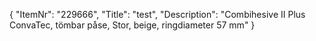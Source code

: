 {
  "ItemNr": "229666",
  "Title": "test",
  "Description": "Combihesive II Plus ConvaTec, tömbar påse, Stor, beige, ringdiameter 57 mm"
}